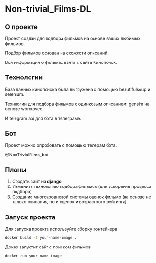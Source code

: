 # Non-trivial_Films-DL

## О проекте

Проект создан для подбора фильмов на основе ваших любимых фильмов.

Подбор фильмов основан на схожести описаний.

Вся информация о фильмах взята с сайта Кинопоиск. 

## Технологии

База данных кинопоиска была выгружена с помощью beautifulsoup и selenium.

Технлогии для подбора фильмов с одинковым описанием: gensim на основе wordtovec.

И telegram api для бота в телеграме.

## Бот

Проект можно опробовать с помощью телерам бота.

@NonTrivialFilms_bot

## Планы

1. Создать сайт на **django**
2. Изменить технологию подбора фильмов (для ускорение процесса подбора)
3. Создание многоуровневой системы оценок фильмо (на основе не только описания, но и оценок и возрастного рейтинга)

## Запуск проекта

Для запуска проекта используйте сборку контейнера

``` bash
docker build -t your-name-image .
```

Докер запустит сайт с поиском фильмов

``` bash
docker run your-name-image
```
